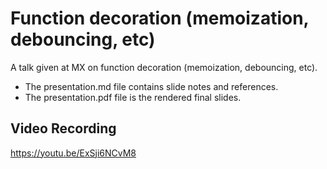 # Function decoration (memoization, debouncing, etc)

A talk given at MX on function decoration (memoization, debouncing, etc).

* The presentation.md file contains slide notes and references.
* The presentation.pdf file is the rendered final slides.

## Video Recording

https://youtu.be/ExSji6NCvM8
